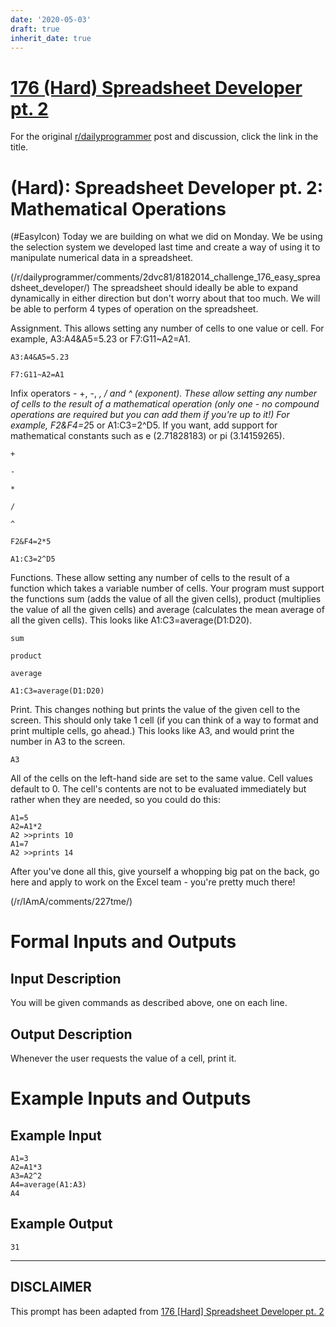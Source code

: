 ```yaml
---
date: '2020-05-03'
draft: true
inherit_date: true
---
```


# [176 (Hard) Spreadsheet Developer pt. 2](https://www.reddit.com/r/dailyprogrammer/comments/2e2v28/8202014_challenge_176_hard_spreadsheet_developer/)

For the original [r/dailyprogrammer](https://www.reddit.com/r/dailyprogrammer/) post and discussion, click the link in the title.

#  (Hard): Spreadsheet Developer pt. 2: Mathematical Operations
(#EasyIcon)
Today we are building on what we did on Monday. We be using the selection system we developed last time and create a way of using it to manipulate numerical data in a spreadsheet.

(/r/dailyprogrammer/comments/2dvc81/8182014_challenge_176_easy_spreadsheet_developer/)
The spreadsheet should ideally be able to expand dynamically in either direction but don't worry about that too much. We will be able to perform 4 types of operation on the spreadsheet.

Assignment. This allows setting any number of cells to one value or cell. For example, A3:A4&A5=5.23 or F7:G11~A2=A1.


```
A3:A4&A5=5.23
```

```
F7:G11~A2=A1
```
Infix operators - +, -, *, / and ^ (exponent). These allow setting any number of cells to the result of a mathematical operation (only one - no compound operations are required but you can add them if you're up to it!) For example, F2&F4=2*5 or A1:C3=2^D5. If you want, add support for mathematical constants such as e (2.71828183) or pi (3.14159265).


```
+
```

```
-
```

```
*
```

```
/
```

```
^
```

```
F2&F4=2*5
```

```
A1:C3=2^D5
```
Functions. These allow setting any number of cells to the result of a function which takes a variable number of cells. Your program must support the functions sum (adds the value of all the given cells), product (multiplies the value of all the given cells) and average (calculates the mean average of all the given cells). This looks like A1:C3=average(D1:D20).


```
sum
```

```
product
```

```
average
```

```
A1:C3=average(D1:D20)
```
Print. This changes nothing but prints the value of the given cell to the screen. This should only take 1 cell (if you can think of a way to format and print multiple cells, go ahead.) This looks like A3, and would print the number in A3 to the screen.


```
A3
```
All of the cells on the left-hand side are set to the same value. Cell values default to 0. The cell's contents are not to be evaluated immediately but rather when they are needed, so you could do this:


```
A1=5
A2=A1*2
A2 >>prints 10
A1=7
A2 >>prints 14
```
After you've done all this, give yourself a whopping big pat on the back, go here and apply to work on the Excel team - you're pretty much there!

(/r/IAmA/comments/227tme/)
# Formal Inputs and Outputs
## Input Description
You will be given commands as described above, one on each line.

## Output Description
Whenever the user requests the value of a cell, print it.

# Example Inputs and Outputs
## Example Input

```
A1=3
A2=A1*3
A3=A2^2
A4=average(A1:A3)
A4
```
## Example Output

```
31
```

----
## **DISCLAIMER**
This prompt has been adapted from [176 [Hard] Spreadsheet Developer pt. 2](https://www.reddit.com/r/dailyprogrammer/comments/2e2v28/8202014_challenge_176_hard_spreadsheet_developer/
)
